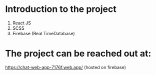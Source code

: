 # Introduction to the project
1. React JS
2. SCSS
3. Firebase (Real TimeDatabase)

# The project can be reached out at:
https://chat-web-app-7176f.web.app/
(hosted on firebase)